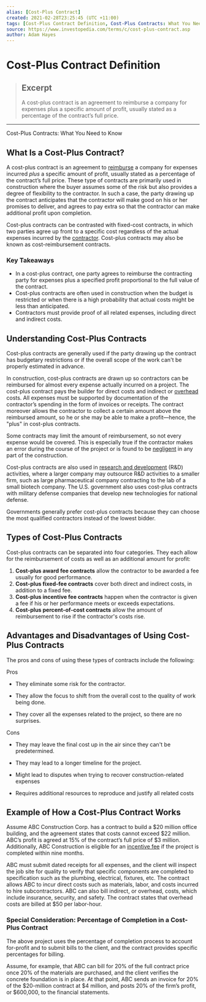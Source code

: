 ```yaml
---
alias: [Cost-Plus Contract]
created: 2021-02-28T23:25:45 (UTC +11:00)
tags: [Cost-Plus Contract Definition, Cost-Plus Contracts: What You Need to Know]
source: https://www.investopedia.com/terms/c/cost-plus-contract.asp
author: Adam Hayes
---
```


# Cost-Plus Contract Definition

> ## Excerpt
> A cost-plus contract is an agreement to reimburse a company for expenses plus a specific amount of profit, usually stated as a percentage of the contract’s full price.

---

Cost-Plus Contracts: What You Need to Know
## What Is a Cost-Plus Contract?

A cost-plus contract is an agreement to [reimburse](https://www.investopedia.com/terms/r/reimbursement.asp) a company for expenses incurred _plus_ a specific amount of profit, usually stated as a percentage of the contract’s full price. These type of contracts are primarily used in construction where the buyer assumes some of the risk but also provides a degree of flexibility to the contractor. In such a case, the party drawing up the contract anticipates that the contractor will make good on his or her promises to deliver, and agrees to pay extra so that the contractor can make additional profit upon completion.

Cost-plus contracts can be contrasted with fixed-cost contracts, in which two parties agree up front to a specific cost regardless of the actual expenses incurred by the [contractor](https://www.investopedia.com/terms/i/independent-contractor.asp). Cost-plus contracts may also be known as cost-reimbursement contracts.

### Key Takeaways

-   In a cost-plus contract, one party agrees to reimburse the contracting party for expenses plus a specified profit proportional to the full value of the contract.
-   Cost-plus contracts are often used in construction when the budget is restricted or when there is a high probability that actual costs might be less than anticipated.
-   Contractors must provide proof of all related expenses, including direct and indirect costs.

## Understanding Cost-Plus Contracts

Cost-plus contracts are generally used if the party drawing up the contract has budgetary restrictions or if the overall scope of the work can't be properly estimated in advance.

In construction, cost-plus contracts are drawn up so contractors can be reimbursed for almost every expense actually incurred on a project. The cost-plus contract pays the builder for direct costs and indirect or [overhead](https://www.investopedia.com/terms/o/overhead.asp) costs. All expenses must be supported by documentation of the contractor’s spending in the form of invoices or receipts. The contract moreover allows the contractor to collect a certain amount above the reimbursed amount, so he or she may be able to make a profit—hence, the "plus" in cost-plus contracts.

Some contracts may limit the amount of reimbursement, so not every expense would be covered. This is especially true if the contractor makes an error during the course of the project or is found to be [negligent](https://www.investopedia.com/terms/c/contributory-negligence.asp) in any part of the construction.

Cost-plus contracts are also used in [research and development](https://www.investopedia.com/terms/r/randd.asp) (R&D) activities, where a larger company may outsource R&D activities to a smaller firm, such as large pharmaceutical company contracting to the lab of a small biotech company. The U.S. government also uses cost-plus contracts with military defense companies that develop new technologies for national defense.

Governments generally prefer cost-plus contracts because they can choose the most qualified contractors instead of the lowest bidder.

## Types of Cost-Plus Contracts

Cost-plus contracts can be separated into four categories. They each allow for the reimbursement of costs as well as an additional amount for profit:

1.  **Cost-plus award fee contracts** allow the contractor to be awarded a fee usually for good performance.
2.  **Cost-plus fixed-fee contracts** cover both direct and indirect costs, in addition to a fixed fee.
3.  **Cost-plus incentive fee contracts** happen when the contractor is given a fee if his or her performance meets or exceeds expectations.
4.  **Cost-plus percent-of-cost contracts** allow the amount of reimbursement to rise if the contractor's costs rise.

## Advantages and Disadvantages of Using Cost-Plus Contracts

The pros and cons of using these types of contracts include the following:

Pros

-   They eliminate some risk for the contractor.
    
-   They allow the focus to shift from the overall cost to the quality of work being done.
    
-   They cover all the expenses related to the project, so there are no surprises.
    

Cons

-   They may leave the final cost up in the air since they can't be predetermined.
    
-   They may lead to a longer timeline for the project.
    
-   Might lead to disputes when trying to recover construction-related expenses
    
-   Requires additional resources to reproduce and justify all related costs
    

## Example of How a Cost-Plus Contract Works

Assume ABC Construction Corp. has a contract to build a $20 million office building, and the agreement states that costs cannot exceed $22 million. ABC’s profit is agreed at 15% of the contract’s full price of $3 million. Additionally, ABC Construction is eligible for an [incentive fee](https://www.investopedia.com/terms/i/incentive-fee.asp) if the project is completed within nine months.

ABC must submit dated receipts for all expenses, and the client will inspect the job site for quality to verify that specific components are completed to specification such as the plumbing, electrical, fixtures, etc. The contract allows ABC to incur direct costs such as materials, labor, and costs incurred to hire subcontractors. ABC can also bill indirect, or overhead, costs, which include insurance, security, and safety. The contract states that overhead costs are billed at $50 per labor-hour.

### Special Consideration: Percentage of Completion in a Cost-Plus Contract

The above project uses the percentage of completion process to account for-profit and to submit bills to the client, and the contract provides specific percentages for billing.

Assume, for example, that ABC can bill for 20% of the full contract price once 20% of the materials are purchased, and the client verifies the concrete foundation is in place. At that point, ABC sends an invoice for 20% of the $20-million contract at $4 million, and posts 20% of the firm’s profit, or $600,000, to the financial statements.
